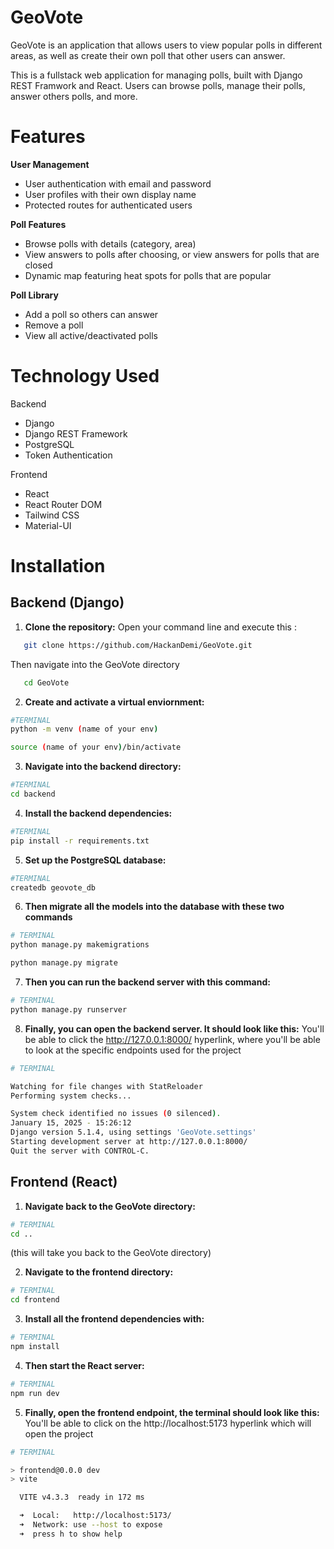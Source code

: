 # GeoVote
GeoVote is an application that allows users to view popular polls in different areas, as well as create their own poll that other users can answer. 

This is a fullstack web application for managing polls, built with Django REST Framwork and React. Users can browse polls, manage their polls, answer others polls, and more. 

# Features 
**User Management**
- User authentication with email and password
- User profiles with their own display name
- Protected routes for authenticated users

**Poll Features**
- Browse polls with details (category, area)
- View answers to polls after choosing, or view answers for polls that are closed
- Dynamic map featuring heat spots for polls that are popular

**Poll Library** 
- Add a poll so others can answer
- Remove a poll
- View all active/deactivated polls

# Technology Used
Backend
- Django
- Django REST Framework
- PostgreSQL
- Token Authentication 

Frontend 
- React
- React Router DOM
- Tailwind CSS
- Material-UI

# Installation

## Backend (Django)

1. **Clone the repository:**
Open your command line and execute this : 

```bash
   git clone https://github.com/HackanDemi/GeoVote.git
```

Then navigate into the GeoVote directory
``` bash
   cd GeoVote
```

2. **Create and activate a virtual enviornment:**

``` bash
#TERMINAL
python -m venv (name of your env)

source (name of your env)/bin/activate
```

3. **Navigate into the backend directory:**

```bash
#TERMINAL   
cd backend
```

4. **Install the backend dependencies:**

``` bash
#TERMINAL
pip install -r requirements.txt
```

5. **Set up the PostgreSQL database:**

``` bash
#TERMINAL
createdb geovote_db
```

6. **Then migrate all the models into the database with these two commands**

``` bash
# TERMINAL
python manage.py makemigrations

python manage.py migrate
```

7. **Then you can run the backend server with this command:**

```bash
# TERMINAL   
python manage.py runserver
```

8. **Finally, you can open the backend server. It should look like this:**
    You'll be able to click the http://127.0.0.1:8000/ hyperlink, where you'll be able to look at the specific endpoints used for the project
```bash
# TERMINAL

Watching for file changes with StatReloader
Performing system checks...

System check identified no issues (0 silenced).
January 15, 2025 - 15:26:12
Django version 5.1.4, using settings 'GeoVote.settings'
Starting development server at http://127.0.0.1:8000/
Quit the server with CONTROL-C.
```

## Frontend (React)
1. **Navigate back to the GeoVote directory:**
```bash 
# TERMINAL  
cd ..
```
(this will take you back to the GeoVote directory)

2. **Navigate to the frontend directory:**
```bash
# TERMINAL  
cd frontend
```

3. **Install all the frontend dependencies with:**
```bash
# TERMINAL  
npm install
```

4. **Then start the React server:**
```bash
# TERMINAL  
npm run dev
```

5. **Finally, open the frontend endpoint, the terminal should look like this:** 
    You'll be able to click on the http://localhost:5173 hyperlink which will open the project
```bash
# TERMINAL 

> frontend@0.0.0 dev
> vite

  VITE v4.3.3  ready in 172 ms

  ➜  Local:   http://localhost:5173/
  ➜  Network: use --host to expose
  ➜  press h to show help
```

